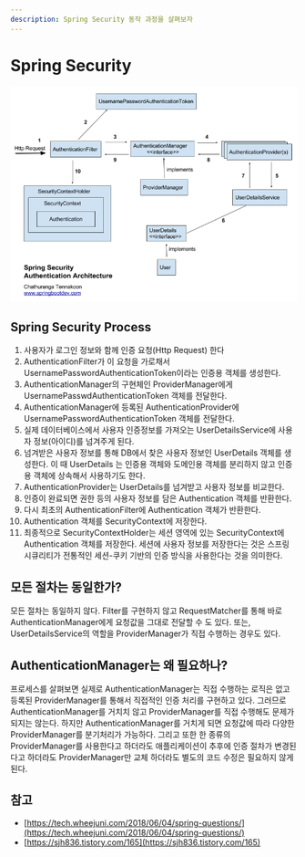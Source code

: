 ```yaml
---
description: Spring Security 동작 과정을 살펴보자
---
```


# Spring Security

![](<../.gitbook/assets/image (32).png>)

## Spring Security Process

1. 사용자가 로그인 정보와 함께 인증 요청(Http Request) 한다
2. AuthenticationFilter가 이 요청을 가로채서 UsernamePasswordAuthenticationToken이라는 인증용 객체를 생성한다.
3. AuthenticationManager의 구현체인 ProviderManager에게 UsernamePasswdAuthenticationToken 객체를 전달한다.
4. AuthenticationManager에 등록된 AuthenticationProvider에 UsernamePasswordAuthenticationToken 객체를 전달한다.
5. 실제 데이터베이스에서 사용자 인증정보를 가져오는 UserDetailsService에 사용자 정보(아이디)를 넘겨주게 된다.
6. 넘겨받은 사용자 정보를 통해 DB에서 찾은 사용자 정보인 UserDetails 객체를 생성한다. 이 때 UserDetails 는 인증용 객체와 도메인용 객체를 분리하지 않고 인증용 객체에 상속해서 사용하기도 한다.
7. AuthenticationProvider는 UserDetails를 넘겨받고 사용자 정보를 비교한다.
8. 인증이 완료되면 권한 등의 사용자 정보를 담은 Authentication 객체를 반환한다.
9. 다시 최초의 AuthenticationFilter에 Authentication 객체가 반환한다.
10. Authentication 객체를 SecurityContext에 저장한다.
11. 최종적으로 SecurityContextHolder는 세션 영역에 있는 SecurityContext에 Authentication 객체를 저장한다. 세션에 사용자 정보를 저장한다는 것은 스프링 시큐리티가 전통적인 세션-쿠키 기반의 인증 방식을 사용한다는 것을 의미한다.

## 모든 절차는 동일한가?

모든 절차는 동일하지 않다. Filter를 구현하지 않고 RequestMatcher를 통해 바로 AuthenticationManager에게 요청값을 그대로 전달할 수 도 있다. 또는, UserDetailsService의 역할을 ProviderManager가 직접 수행하는 경우도 있다.

## AuthenticationManager는 왜 필요하나?

프로세스를 살펴보면 실제로 AuthenticationManager는 직접 수행하는 로직은 없고 등록된 ProviderManager를 통해서 직접적인 인증 처리를 구현하고 있다. 그러므로 AuthenticationManager를 거치치 않고 ProviderManager를 직접 수행해도 문제가 되지는 않는다. 하지만 AuthenticationManager를 거치게 되면 요청값에 따라 다양한 ProviderManager를 분기처리가 가능하다. 그리고 또한 한 종류의 ProviderManager를 사용한다고 하더라도 애플리케이션이 추후에 인증 절차가 변경된다고 하더라도 ProviderManager만 교체 하더라도 별도의 코드 수정은 필요하지 않게 된다.

## 참고

* [https://tech.wheejuni.com/2018/06/04/spring-questions/](https://tech.wheejuni.com/2018/06/04/spring-questions/)
* [https://sjh836.tistory.com/165](https://sjh836.tistory.com/165)
